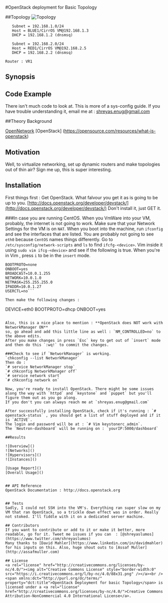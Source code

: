 #OpenStack deployment for Basic Topology

##Topology
![Topology]()
```NET1 : BLUE
   Subnet = 192.168.1.0/24
   Host = BLUE1/CirrOS VM@192.168.1.3
   DHCP = 192.168.1.2 (dnsmsq)
   ```
```NET2 : RED
   Subnet = 192.168.2.0/24 
   Host = RED1/CirrOS VM@192.168.2.5 
   DHCP = 192.168.2.2 (dnsmsq)
   ```
``` Router : VR1 ```
	  

## Synopsis


## Code Example
There isn't much code to look at. This is more of a sys-config guide.
If you have trouble understanding it, email me at : [shreyas.enug@gmail.com](shreyas.enug@gmail.com)

##Theory Background

[OpenNetwork](https://www.opennetworking.org/about/onf-overview)
[OpenStack] (https://opensource.com/resources/what-is-openstack)


## Motivation
Well, to virtualize networking, set up dynamic routers and make topologies out of thin air? Sign me up, this is super interesting. 


## Installation
First things first : Get OpenStack. What falvour you get it as is going to be up to you. [http://docs.openstack.org/developer/devstack/](http://docs.openstack.org/developer/devstack/)
Don't install it, just GET it.

###In case you are running CentOS.
When you VmWare into your VM, probably, the internet is not going to work. Make sure that your Network Settings for the VM is on `NAT`.
When you boot into the machine, run `ifconfig` and see the interfaces that are listed. You are probably not going to see `eth0` because `CentOS` names things differently.
Go to `/etc/sysconfig/network-scripts` and `ls` to find `ifcfg-<device>`. 
Vim inside it using `sudo vim ifcg-<device>` and see if the following is true. When you're in Vim , press `i` to be in the `insert` mode. 
```DEVICE=<device_name>
BOOTPROTO=none
ONBOOT=yes
BROADCAST=10.0.1.255
NETWORK=10.0.1.0
NETMASK=255.255.255.0
IPADDR=10.0.1.27
USERCTL=no```

Then make the following changes :
```
DEVICE=eth0
BOOTPROTO=dhcp
ONBOOT=yes 
```

Also, this is a nice place to mention : **OpenStack does NOT work with NetworkManager ON**
so, go ahead and add this little line as well : `NM_CONTROLLED=no` to the above edits.
After you make changes in press `Esc` key to get out of `insert` mode and then do this `:wq!` to commit the changes.

###Check to see if `NetworkManager` is working. 
`chkconfig --list NetworkManager`
Then do : 
`# service NetworkManager stop`
`# chkconfig NetworkManager off`
`# service network start`
`# chkconfig network on`

Now, you're ready to install OpenStack. There might be some issues along the way with `httpd` and `keystone` and `puppet` but you'll figure them out as you go along. 
If you don't you can always reach me at `shreyas.enug@gmail.com`

After successfully installing OpenStack, check if it's running : `# openstack-status` , you should get a list of stuff deployed and if it is `ACTIVE`.
The login and password will be at : `# Vim keystonerc_admin`. 
The `Neutron-dashboard` will be running on : `yourIP:5000/dashboard` 

##Results

![Overview]()
![Networks]()
![Hypervisors]()
![Instances]()

[Usage Report]()
[Overall Usage]()


## API Reference
OpenStack Documentation : http://docs.openstack.org


## Tests
Sadly, I could not SSH into the VM's. Everything ran super slow on my VM that ran OpenStack, so a trickle down effect was in order. Really not stoked. I'll fiddle with it on a dedicated server machine.

## Contributors
If you want to contribute or add to it or make it better, more readable, go for it. Tweet me issues if you can  : [@shreyaslumos](https://www.twitter.com/shreyaslumos) 
Many thanks to [David Mahler](https://www.linkedin.com/in/davidmahler) for his inputs on this. Also, huge shout outs to [Assaf Muller](http://assafmuller.com)

## License
<a rel="license" href="http://creativecommons.org/licenses/by-nc/4.0/"><img alt="Creative Commons License" style="border-width:0" src="https://i.creativecommons.org/l/by-nc/4.0/88x31.png" /></a><br /><span xmlns:dct="http://purl.org/dc/terms/" property="dct:title">OpenStack Deployment for basic Topology</span> is licensed under a <a rel="license" href="http://creativecommons.org/licenses/by-nc/4.0/">Creative Commons Attribution-NonCommercial 4.0 International License</a>.

